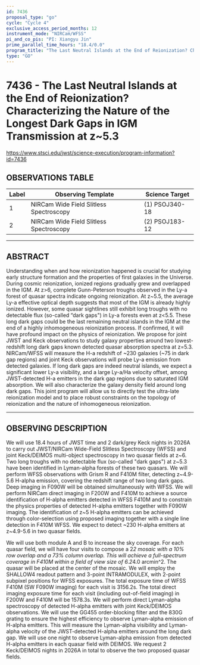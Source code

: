```yaml
---
id: 7436
proposal_type: "go"
cycle: "Cycle 4"
exclusive_access_period_months: 12
instrument_mode: "NIRCam/WFSS"
pi_and_co_pis: "PI: Xiangyu Jin"
prime_parallel_time_hours: "18.4/0.0"
program_title: "The Last Neutral Islands at the End of Reionization? Characterizing the Nature of the Longest Dark Gaps in IGM Transmission at z~5.3"
type: "GO"
---
```

# 7436 - The Last Neutral Islands at the End of Reionization? Characterizing the Nature of the Longest Dark Gaps in IGM Transmission at z~5.3
https://www.stsci.edu/jwst/science-execution/program-information?id=7436
## OBSERVATIONS TABLE
| Label | Observing Template                | Science Target      |
|-------|-----------------------------------|---------------------|
| 1     | NIRCam Wide Field Slitless Spectroscopy | (1) PSOJ340-18      |
| 2     | NIRCam Wide Field Slitless Spectroscopy | (2) PSOJ183-12      |

---

## ABSTRACT

Understanding when and how reionization happened is crucial for studying early structure formation and the properties of first galaxies in the Universe. During cosmic reionization, ionized regions gradually grew and overlapped in the IGM. At z>6, complete Gunn-Peterson troughs observed in the Ly-a forest of quasar spectra indicate ongoing reionization. At z~5.5, the average Ly-a effective optical depth suggests that most of the IGM is already highly ionized. However, some quasar sightlines still exhibit long troughs with no detectable flux (so-called “dark gaps") in Ly-a forests even at z<5.5. These long dark gaps could be the last remaining neutral islands in the IGM at the end of a highly inhomogeneous reionization process. If confirmed, it will have profound impact on the physics of reionization. We propose for joint JWST and Keck observations to study galaxy properties around two lowest-redshift long dark gaps known detected quasar absorption spectra at z=5.3. NIRCam/WFSS will measure the H-a redshift of ~230 galaxies (~75 in dark gap regions) and joint Keck observations will probe Ly-a emission from detected galaxies. If long dark gaps are indeed neutral islands, we expect a significant lower Ly-a visibility, and a large Ly-a/Ha velocity offset, among JWST-detected H-a emitters in the dark gap regions due to saturated IGM absorption. We will also characterize the galaxy density field around long dark gaps. This joint program will allow us to directly test the ultra-late reionization model and to place robust constraints on the topology of reionization and the nature of inhomogeneous reionization.

---

## OBSERVING DESCRIPTION

We will use 18.4 hours of JWST time and 2 dark/grey Keck nights in 2026A to carry out JWST/NIRCam Wide-Field Slitless Spectroscopy (WFSS) and joint Keck/DEIMOS multi-object spectroscopy in two quasar fields at z~6. Two long troughs with no detectable flux (so-called "dark gaps") at z~5.3 have been identified in Lyman-alpha forests of these two quasars. We will perform WFSS observations with Grism R and F410M filter, detecting z~4.9-5.6 H-alpha emission, covering the redshift range of two long dark gaps. Deep imaging in F090W will be obtained simultaneously with WFSS. We will perform NIRCam direct imaging in F200W and F410M to achieve a source identification of H-alpha emitters detected in WFSS F410M and to constrain the physics properties of detected H-alpha emitters together with F090W imaging. The identification of z~5 H-alpha emitters can be achieved through color-selection using proposed imaging together with a single line detection in F410M WFSS. We expect to detect ~230 H-alpha emitters at z~4.9-5.6 in two quasar fields.

We will use both module A and B to increase the sky coverage. For each quasar field, we will have four visits to compose a 2*2 mosaic with a 10% row overlap and a 73% column overlap. This will achieve a full-spectrum coverage in F410M within a field of view size of 6.2*4.0 arcmin^2. The quasar will be placed at the center of the mosaic. We will employ the SHALLOW4 readout pattern and 3-point INTRAMODULEX, with 2-point subpixel positions for WFSS exposures. The total exposure time of WFSS F410M (SW F090W imaging) for each visit is 3156.2s. The total direct imaging exposure time for each visit (including out-of-field imaging) in F200W and F410M will be 1578.3s.
We will perform direct Lyman-alpha spectroscopy of detected H-alpha emitters with joint Keck/DEIMOS observations. We will use the GG455 order-blocking filter and the 830G grating to ensure the highest efficiency to observe Lyman-alpha emission of H-alpha emitters. This will measure the Lyman-alpha visibility and Lyman-alpha velocity of the JWST-detected H-alpha emitters around the long dark gap. We will use one night to observe Lyman-alpha emission from detected H-alpha emitters in each quasar field with DEIMOS. We request 2 Keck/DEIMOS nights in 2026A in total to observe the two proposed quasar fields.
